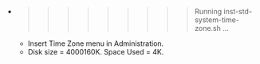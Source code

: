 * >>>>>>>>> Running inst-std-system-time-zone.sh ...
  * Insert Time Zone menu in Administration.
  * Disk size = 4000160K. Space Used = 4K.

